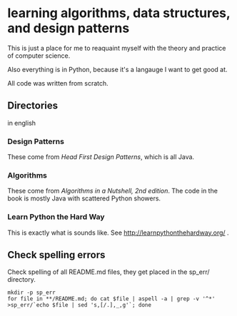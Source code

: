 # learning algorithms, data structures, and design patterns

This is just a place for me to reaquaint myself with the theory and practice of computer science.

Also everything is in Python, because it's a langauge I want to get good at.

All code was written from scratch.

## Directories

in english

### Design Patterns

These come from *Head First Design Patterns*, which is all Java.

### Algorithms

These come from *Algorithms in a Nutshell, 2nd edition*. The code in the book is mostly Java with scattered Python showers.

### Learn Python the Hard Way

This is exactly what is sounds like. See http://learnpythonthehardway.org/ .

## Check spelling errors

Check spelling of all README.md files, they get placed in the sp_err/ directory.

```
mkdir -p sp_err
for file in **/README.md; do cat $file | aspell -a | grep -v '^*' >sp_err/`echo $file | sed 's,[/.],_,g'`; done
```


